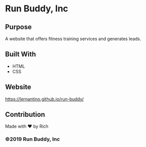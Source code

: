 # Run Buddy, Inc

## Purpose
A website that offers fitness training services and generates leads.

## Built With
* HTML
* CSS

## Website
https://lernantino.github.io/run-buddy/

## Contribution
Made with ❤️ by Rich

### ©️2019 Run Buddy, Inc
